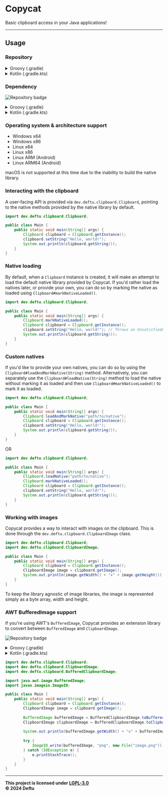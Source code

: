 # Copycat
Basic clipboard access in your Java applications!

---

## Usage

### Repository


<details>
    <summary>Groovy (.gradle)</summary>

```gradle
maven {
    name = "Deftu Releases"
    url = "https://maven.deftu.dev/releases"
}
```
</details>

<details>
    <summary>Kotlin (.gradle.kts)</summary>

```kotlin
maven(url = "https://maven.deftu.dev/releases") {
    name = "Deftu Releases"
}
```
</details>

### Dependency

![Repository badge](https://maven.deftu.dev/api/badge/latest/releases/dev/deftu/copycat?color=C33F3F&name=Copycat)

<details>
    <summary>Groovy (.gradle)</summary>

```gradle
implementation "dev.deftu:copycat:<VERSION>"
[
    "windows-x64",
    "windows-x86",
    "linux-x64",
    "linux-x86",
    "linux-arm",
    "linux-arm64"
].forEach { target ->
    runtimeOnly "dev.deftu:copycat-natives-$target:<VERSION>"
}
```

</details>

<details>
    <summary>Kotlin (.gradle.kts)</summary>

```gradle
implementation("dev.deftu:copycat:<VERSION>")
listOf(
    "windows-x64",
    "windows-x86",
    "linux-x64",
    "linux-x86",
    "linux-arm",
    "linux-arm64"
).forEach { target ->
    runtimeOnly("dev.deftu:copycat-natives-$target:<VERSION>")
}
```

</details>

### Operating system & architecture support

- Windows x64
- Windows x86
- Linux x64
- Linux x86
- Linux ARM (Android)
- Linux ARM64 (Android)

macOS is not supported at this time due to the inability to build the native library.

### Interacting with the clipboard

A user-facing API is provided via `dev.deftu.clipboard.Clipboard`, pointing to the native methods provided by the native library by default.

```java
import dev.deftu.clipboard.Clipboard;

public class Main {
    public static void main(String[] args) {
        Clipboard clipboard = Clipboard.getInstance();
        clipboard.setString("Hello, world!");
        System.out.println(clipboard.getString());
    }
}
```

### Native loading

By default, when a `Clipboard` instance is created, it will make an attempt to load the default native library provided by Copycat. If you'd rather load the natives later, or provide your own, you can do so by marking the native as loaded using `Clipboard#markNativeLoaded()`.

```java
import dev.deftu.clipboard.Clipboard;

public class Main {
    public static void main(String[] args) {
        Clipboard.markNativeLoaded();
        Clipboard clipboard = Clipboard.getInstance();
        clipboard.setString("Hello, world!"); // Throws an UnsatisfiedLinkError! There are no natives loaded.
        System.out.println(clipboard.getString());
    }
}
```

### Custom natives

If you'd like to provide your own natives, you can do so by using the `Clipboard#loadAndMarkNative(String)` method. Alternatively, you can separately use the `Clipboard#loadNative(String)` method to load the native without marking it as loaded and then use `Clipboard#markNativeLoaded()` to mark it as loaded.

```java
import dev.deftu.clipboard.Clipboard;

public class Main {
    public static void main(String[] args) {
        Clipboard.loadAndMarkNative("path/to/native");
        Clipboard clipboard = Clipboard.getInstance();
        clipboard.setString("Hello, world!");
        System.out.println(clipboard.getString());
    }
}
```

OR

```java
import dev.deftu.clipboard.Clipboard;

public class Main {
    public static void main(String[] args) {
        Clipboard.loadNative("path/to/native");
        Clipboard.markNativeLoaded();
        Clipboard clipboard = Clipboard.getInstance();
        clipboard.setString("Hello, world!");
        System.out.println(clipboard.getString());
    }
}
```

### Working with images

Copycat provides a way to interact with images on the clipboard. This is done through the `dev.deftu.clipboard.ClipboardImage` class.

```java
import dev.deftu.clipboard.Clipboard;
import dev.deftu.clipboard.ClipboardImage;

public class Main {
    public static void main(String[] args) {
        Clipboard clipboard = Clipboard.getInstance();
        ClipboardImage image = clipboard.getImage();
        System.out.println(image.getWidth() + "x" + image.getHeight());
    }
}
```

To keep the library agnostic of image libraries, the image is represented simply as a byte array, width and height.

### AWT BufferedImage support

If you're using AWT's `BufferedImage`, Copycat provides an extension library to convert between `BufferedImage` and `ClipboardImage`.

![Repository badge](https://maven.deftu.dev/api/badge/latest/releases/dev/deftu/copycat-image-awt?color=C33F3F&name=Copycat)

<details>
    <summary>Groovy (.gradle)</summary>

```gradle
implementation "dev.deftu:copycat-image-awt:<VERSION>"
```

</details>

<details>
    <summary>Kotlin (.gradle.kts)</summary>

```gradle
implementation("dev.deftu:copycat-image-awt:<VERSION>")
```

</details>

```java
import dev.deftu.clipboard.Clipboard;
import dev.deftu.clipboard.ClipboardImage;
import dev.deftu.clipboard.BufferedClipboardImage;

import java.awt.image.BufferedImage;
import javax.imageio.ImageIO;

public class Main {
    public static void main(String[] args) {
        Clipboard clipboard = Clipboard.getInstance();
        ClipboardImage image = clipboard.getImage();
        
        BufferedImage bufferedImage = BufferedClipboardImage.toBufferedImage(image);
        ClipboardImage clipboardImage = BufferedClipboardImage.toClipboardImage(bufferedImage);
        
        System.out.println(bufferedImage.getWidth() + "x" + bufferedImage.getHeight());
        
        try {
            ImageIO.write(bufferedImage, "png", new File("image.png"));
        } catch (IOException e) {
            e.printStackTrace();
        }
    }
}
```

---


**This project is licensed under [LGPL-3.0][lgpl]**\
**&copy; 2024 Deftu**

[lgpl]: https://www.gnu.org/licenses/lgpl-3.0.en.html
